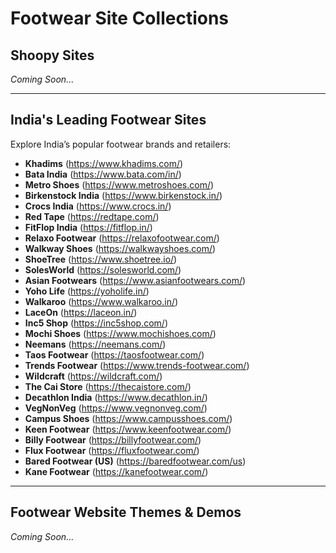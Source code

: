 # Footwear Site Collections

## Shoopy Sites

_Coming Soon..._

---

## India's Leading Footwear Sites

Explore India’s popular footwear brands and retailers:

- **Khadims** (https://www.khadims.com/)
- **Bata India** (https://www.bata.com/in/)
- **Metro Shoes** (https://www.metroshoes.com/)
- **Birkenstock India** (https://www.birkenstock.in/)
- **Crocs India** (https://www.crocs.in/)
- **Red Tape** (https://redtape.com/)
- **FitFlop India** (https://fitflop.in/)
- **Relaxo Footwear** (https://relaxofootwear.com/)
- **Walkway Shoes** (https://walkwayshoes.com/)
- **ShoeTree** (https://www.shoetree.io/)
- **SolesWorld** (https://solesworld.com/)
- **Asian Footwears** (https://www.asianfootwears.com/)
- **Yoho Life** (https://yoholife.in/)
- **Walkaroo** (https://www.walkaroo.in/)
- **LaceOn** (https://laceon.in/)
- **Inc5 Shop** (https://inc5shop.com/)
- **Mochi Shoes** (https://www.mochishoes.com/)
- **Neemans** (https://neemans.com/)
- **Taos Footwear** (https://taosfootwear.com/)
- **Trends Footwear** (https://www.trends-footwear.com/)
- **Wildcraft** (https://wildcraft.com/)
- **The Cai Store** (https://thecaistore.com/)
- **Decathlon India** (https://www.decathlon.in/)
- **VegNonVeg** (https://www.vegnonveg.com/)
- **Campus Shoes** (https://www.campusshoes.com/)
- **Keen Footwear** (https://www.keenfootwear.com/)
- **Billy Footwear** (https://billyfootwear.com/)
- **Flux Footwear** (https://fluxfootwear.com/)
- **Bared Footwear (US)** (https://baredfootwear.com/us)
- **Kane Footwear** (https://kanefootwear.com/)

---

## Footwear Website Themes & Demos

_Coming Soon..._
